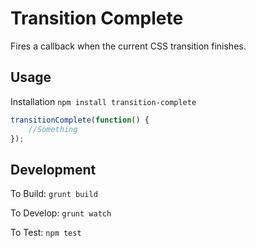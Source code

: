 Transition Complete
===================

Fires a callback when the current CSS transition finishes.

Usage
-----

Installation `npm install transition-complete`

```javascript
transitionComplete(function() {
	//Something
});
```

Development
-----------

To Build: `grunt build`

To Develop: `grunt watch`

To Test: `npm test`
